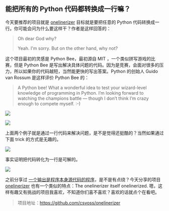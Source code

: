 ## 能把所有的 Python 代码都转换成一行嘛？

今天要推荐的项目就是 [onelinerizer](https://github.com/csvoss/onelinerizer) 目标就是要把任意的 Python 代码转换成一行。你可能会问为什么要这样干？作者是这样回答的：

> Oh dear God why?
>
> Yeah. I'm sorry. But on the other hand, why not?

这个项目最初的灵感是 Python Bee，最初源自 MIT ，一个类似拼写游戏的比赛，但是 Python Bee 是写出解决具体问题的代码。因为是竞赛，会面对很多的压力，所以如果你的代码越短，当然能更快的写出答案。Python 的创始人 Guido van Rossum 是这样评价 Python Bee 的：

> A Python bee! What a wonderful idea to test your wizard-level knowledge of programming in Python. I’m looking forward to watching the champions battle — though I don’t think I’m crazy enough to compete myself. :-)



![](https://7465-test-3c9b5e-1258459492.tcb.qcloud.la/GitHub%E7%B2%BE%E9%80%89/oneline_list_comrehesion.png)

![](https://7465-test-3c9b5e-1258459492.tcb.qcloud.la/GitHub%E7%B2%BE%E9%80%89/oneline_pi.png)

上面两个例子就是通过一行代码来解决问题，是不是觉得还挺酷的？当然如果通过下面 trick 的方式是无趣的。

![](https://7465-test-3c9b5e-1258459492.tcb.qcloud.la/GitHub%E7%B2%BE%E9%80%89/oneline_nofun.png)

事实证明把代码转化为一行是可解的。

![](https://7465-test-3c9b5e-1258459492.tcb.qcloud.la/GitHub%E7%B2%BE%E9%80%89/oneline_challdge.png)

之前分享过 [一个输出是程序本身源代码的程序](https://mp.weixin.qq.com/s?__biz=MzA3MzE4ODY0Mg==&mid=2455983781&idx=1&sn=0c78039a0430276da539bfcc0602f2d3&chksm=888522e8bff2abfe9fc4755722e7290cb92e53e4c36f87f3f2ca2fccf4ca7a73ef60ff5da7e7&token=352633523&lang=zh_CN#rd)，是不是有点绕？今天分享的项目 [onelinerizer](https://github.com/csvoss/onelinerizer) 也有一个类似的特点：The onelinerizer itself onelinerized. 嗯，这样有趣又有挑战的项目我喜欢，不知道你们喜不喜欢？喜欢的话就点个在看吧。



> 项目地址：https://github.com/csvoss/onelinerizer
